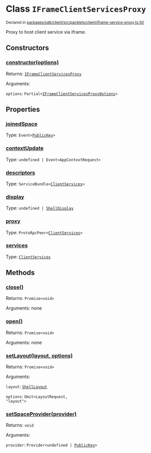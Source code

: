 # Class `IFrameClientServicesProxy`
<sub>Declared in [packages/sdk/client/src/packlets/client/iframe-service-proxy.ts:50](https://github.com/dxos/dxos/blob/main/packages/sdk/client/src/packlets/client/iframe-service-proxy.ts#L50)</sub>


Proxy to host client service via iframe.


## Constructors
### [constructor(options)](https://github.com/dxos/dxos/blob/main/packages/sdk/client/src/packlets/client/iframe-service-proxy.ts#L67)



Returns: <code>[IFrameClientServicesProxy](/api/@dxos/client/classes/IFrameClientServicesProxy)</code>

Arguments: 

`options`: <code>Partial&lt;[IFrameClientServicesProxyOptions](/api/@dxos/client/types/IFrameClientServicesProxyOptions)&gt;</code>


## Properties
### [joinedSpace](https://github.com/dxos/dxos/blob/main/packages/sdk/client/src/packlets/client/iframe-service-proxy.ts#L51)
Type: <code>Event&lt;[PublicKey](/api/@dxos/client/classes/PublicKey)&gt;</code>

### [contextUpdate](https://github.com/dxos/dxos/blob/main/packages/sdk/client/src/packlets/client/iframe-service-proxy.ts#L95)
Type: <code>undefined | Event&lt;AppContextRequest&gt;</code>

### [descriptors](https://github.com/dxos/dxos/blob/main/packages/sdk/client/src/packlets/client/iframe-service-proxy.ts#L83)
Type: <code>ServiceBundle&lt;[ClientServices](/api/@dxos/client/types/ClientServices)&gt;</code>

### [display](https://github.com/dxos/dxos/blob/main/packages/sdk/client/src/packlets/client/iframe-service-proxy.ts#L91)
Type: <code>undefined | [ShellDisplay](/api/@dxos/client/enums#ShellDisplay)</code>

### [proxy](https://github.com/dxos/dxos/blob/main/packages/sdk/client/src/packlets/client/iframe-service-proxy.ts#L79)
Type: <code>ProtoRpcPeer&lt;[ClientServices](/api/@dxos/client/types/ClientServices)&gt;</code>

### [services](https://github.com/dxos/dxos/blob/main/packages/sdk/client/src/packlets/client/iframe-service-proxy.ts#L87)
Type: <code>[ClientServices](/api/@dxos/client/types/ClientServices)</code>


## Methods
### [close()](https://github.com/dxos/dxos/blob/main/packages/sdk/client/src/packlets/client/iframe-service-proxy.ts#L176)



Returns: <code>Promise&lt;void&gt;</code>

Arguments: none

### [open()](https://github.com/dxos/dxos/blob/main/packages/sdk/client/src/packlets/client/iframe-service-proxy.ts#L107)



Returns: <code>Promise&lt;void&gt;</code>

Arguments: none

### [setLayout(layout, options)](https://github.com/dxos/dxos/blob/main/packages/sdk/client/src/packlets/client/iframe-service-proxy.ts#L103)



Returns: <code>Promise&lt;void&gt;</code>

Arguments: 

`layout`: <code>[ShellLayout](/api/@dxos/client/enums#ShellLayout)</code>

`options`: <code>Omit&lt;LayoutRequest, "layout"&gt;</code>

### [setSpaceProvider(provider)](https://github.com/dxos/dxos/blob/main/packages/sdk/client/src/packlets/client/iframe-service-proxy.ts#L99)



Returns: <code>void</code>

Arguments: 

`provider`: <code>Provider&lt;undefined | [PublicKey](/api/@dxos/client/classes/PublicKey)&gt;</code>
